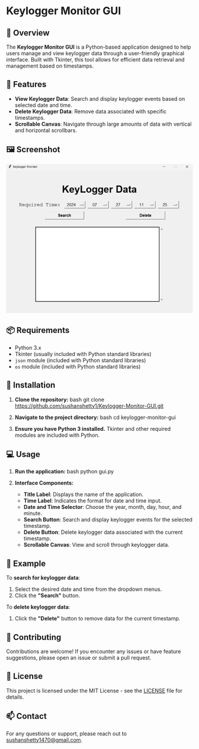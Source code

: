 # Keylogger Monitor GUI

## 📜 Overview

The **Keylogger Monitor GUI** is a Python-based application designed to help users manage and view keylogger data through a user-friendly graphical interface. Built with Tkinter, this tool allows for efficient data retrieval and management based on timestamps.

## 🎨 Features

- **View Keylogger Data**: Search and display keylogger events based on selected date and time.
- **Delete Keylogger Data**: Remove data associated with specific timestamps.
- **Scrollable Canvas**: Navigate through large amounts of data with vertical and horizontal scrollbars.

## 🖼 Screenshot

![Keylogger Monitor GUI Interface](GUI.png)

## 📦 Requirements

- Python 3.x
- Tkinter (usually included with Python standard libraries)
- `json` module (included with Python standard libraries)
- `os` module (included with Python standard libraries)

## 🚀 Installation

1. **Clone the repository:**
   bash
   git clone https://github.com/sushanshetty1/Keylogger-Monitor-GUI.git
   

2. **Navigate to the project directory:**
   bash
   cd keylogger-monitor-gui
   

3. **Ensure you have Python 3 installed.** Tkinter and other required modules are included with Python.

## 💻 Usage

1. **Run the application:**
   bash
   python gui.py
   

2. **Interface Components:**
   - **Title Label**: Displays the name of the application.
   - **Time Label**: Indicates the format for date and time input.
   - **Date and Time Selector**: Choose the year, month, day, hour, and minute.
   - **Search Button**: Search and display keylogger events for the selected timestamp.
   - **Delete Button**: Delete keylogger data associated with the current timestamp.
   - **Scrollable Canvas**: View and scroll through keylogger data.

## 📝 Example

To **search for keylogger data**:
1. Select the desired date and time from the dropdown menus.
2. Click the **"Search"** button.

To **delete keylogger data**:
1. Click the **"Delete"** button to remove data for the current timestamp.

## 🤝 Contributing

Contributions are welcome! If you encounter any issues or have feature suggestions, please open an issue or submit a pull request.

## 📝 License

This project is licensed under the MIT License - see the [LICENSE](LICENSE) file for details.

## 📫 Contact

For any questions or support, please reach out to [sushanshetty1470@gmail.com](mailto:your-email@example.com).
